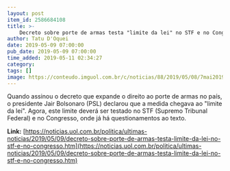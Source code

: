 ```yaml
---
layout: post
item_id: 2586684108
title: >-
    Decreto sobre porte de armas testa "limite da lei" no STF e no Congresso
author: Tatu D'Oquei
date: 2019-05-09 07:00:00
pub_date: 2019-05-09 07:00:00
time_added: 2019-05-11 02:34:27
category: 
tags: []
image: https://conteudo.imguol.com.br/c/noticias/88/2019/05/08/7mai2019---presidente-jair-bolsonaro-cercado-por-parlamentares-durante-cerimonia-de-assinatura-do-decreto-que-flexibiliza-possa-porte-e-comercializacao-de-armas-de-fogo-por-colecionadores-atiradores-1557316403540_v2_615x300.jpg
---
```


Quando assinou o decreto que expande o direito ao porte de armas no país, o presidente Jair Bolsonaro (PSL) declarou que a medida chegava ao "limite da lei". Agora, este limite deverá ser testado no STF (Supremo Tribunal Federal) e no Congresso, onde já há questionamentos ao texto.

**Link:** [https://noticias.uol.com.br/politica/ultimas-noticias/2019/05/09/decreto-sobre-porte-de-armas-testa-limite-da-lei-no-stf-e-no-congresso.htm](https://noticias.uol.com.br/politica/ultimas-noticias/2019/05/09/decreto-sobre-porte-de-armas-testa-limite-da-lei-no-stf-e-no-congresso.htm)

